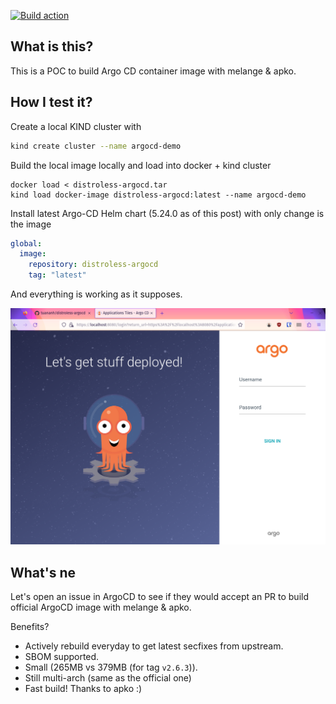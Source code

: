 [![Build action](https://github.com/tuananh/apko-image-template/actions/workflows/release.yaml/badge.svg)](https://github.com/tuananh/apko-image-template/actions/workflows/release.yaml)

## What is this?

This is a POC to build Argo CD container image with melange & apko.

## How I test it?

Create a local KIND cluster with

```sh
kind create cluster --name argocd-demo
```

Build the local image locally and load into docker + kind cluster

```
docker load < distroless-argocd.tar
kind load docker-image distroless-argocd:latest --name argocd-demo
```

Install latest Argo-CD Helm chart (5.24.0 as of this post) with only change is the image

```yaml
global:
  image:
    repository: distroless-argocd
    tag: "latest"
```

And everything is working as it supposes.

![](./argocd.png)

## What's ne

Let's open an issue in ArgoCD to see if they would accept an PR to build official ArgoCD image with melange & apko.

Benefits?

- Actively rebuild everyday to get latest secfixes from upstream.
- SBOM supported.
- Small (265MB vs 379MB (for tag `v2.6.3`)).
- Still multi-arch (same as the official one)
- Fast build! Thanks to apko :)
